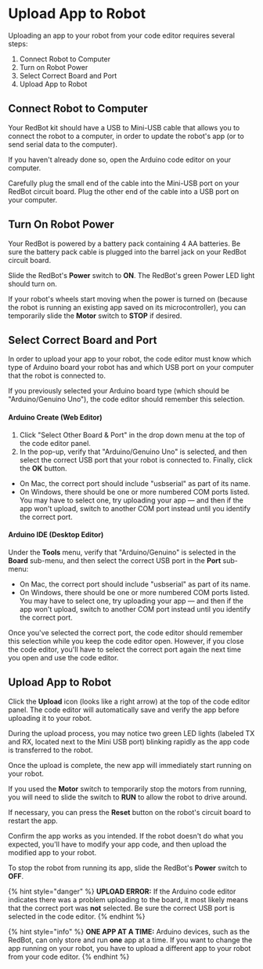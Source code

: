 # Upload App to Robot

Uploading an app to your robot from your code editor requires several steps:

1. Connect Robot to Computer
2. Turn on Robot Power
3. Select Correct Board and Port
4. Upload App to Robot

## Connect Robot to Computer

Your RedBot kit should have a USB to Mini-USB cable that allows you to connect the robot to a computer, in order to update the robot's app \(or to send serial data to the computer\).

If you haven't already done so, open the Arduino code editor on your computer.

Carefully plug the small end of the cable into the Mini-USB port on your RedBot circuit board. Plug the other end of the cable into a USB port on your computer.

## Turn On Robot Power

Your RedBot is powered by a battery pack containing 4 AA batteries. Be sure the battery pack cable is plugged into the barrel jack on your RedBot circuit board.

Slide the RedBot's **Power** switch to **ON**. The RedBot's green Power LED light should turn on.

If your robot's wheels start moving when the power is turned on \(because the robot is running an existing app saved on its microcontroller\), you can temporarily slide the **Motor** switch to **STOP** if desired.

## Select Correct Board and Port

In order to upload your app to your robot, the code editor must know which type of Arduino board your robot has and which USB port on your computer that the robot is connected to.

If you previously selected your Arduino board type \(which should be "Arduino/Genuino Uno"\), the code editor should remember this selection.

#### Arduino Create \(Web Editor\)

1. Click "Select Other Board & Port" in the drop down menu at the top of the code editor panel.
2. In the pop-up, verify that "Arduino/Genuino Uno" is selected, and then select the correct USB port that your robot is connected to. Finally, click the **OK** button.
  * On Mac, the correct port should include "usbserial" as part of its name.
  * On Windows, there should be one or more numbered COM ports listed. You may have to select one, try uploading your app — and then if the app won't upload, switch to another COM port instead until you identify the correct port.

#### Arduino IDE \(Desktop Editor\)

Under the **Tools** menu, verify that "Arduino/Genuino" is selected in the **Board** sub-menu, and then select the correct USB port in the **Port** sub-menu:

* On Mac, the correct port should include "usbserial" as part of its name.
* On Windows, there should be one or more numbered COM ports listed. You may have to select one, try uploading your app — and then if the app won't upload, switch to another COM port instead until you identify the correct port.

Once you've selected the correct port, the code editor should remember this selection while you keep the code editor open. However, if you close the code editor, you'll have to select the correct port again the next time you open and use the code editor.

## Upload App to Robot

Click the **Upload** icon \(looks like a right arrow\) at the top of the code editor panel. The code editor will automatically save and verify the app before uploading it to your robot.

During the upload process, you may notice two green LED lights \(labeled TX and RX, located next to the Mini USB port\) blinking rapidly as the app code is transferred to the robot.

Once the upload is complete, the new app will immediately start running on your robot.

If you used the **Motor** switch to temporarily stop the motors from running, you will need to slide the switch to **RUN** to allow the robot to drive around.

If necessary, you can press the **Reset** button on the robot's circuit board to restart the app.

Confirm the app works as you intended.  If the robot doesn't do what you expected, you'll have to modify your app code, and then upload the modified app to your robot.

To stop the robot from running its app, slide the RedBot's **Power** switch to **OFF**.

{% hint style="danger" %}
**UPLOAD ERROR:**  If the Arduino code editor indicates there was a problem uploading to the board, it most likely means that the correct port was **not** selected. Be sure the correct USB port is selected in the code editor.
{% endhint %}

{% hint style="info" %}
**ONE APP AT A TIME:**  Arduino devices, such as the RedBot, can only store and run **one** app at a time. If you want to change the app running on your robot, you have to upload a different app to your robot from your code editor.
{% endhint %}
